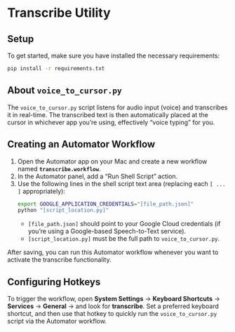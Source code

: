 # Transcribe Utility

## Setup
To get started, make sure you have installed the necessary requirements:
```bash
pip install -r requirements.txt
```

## About `voice_to_cursor.py`
The `voice_to_cursor.py` script listens for audio input (voice) and transcribes it in real-time. The transcribed text is then automatically placed at the cursor in whichever app you’re using, effectively “voice typing” for you.

## Creating an Automator Workflow
1. Open the Automator app on your Mac and create a new workflow named **`transcribe.workflow`**.
2. In the Automator panel, add a “Run Shell Script” action.
3. Use the following lines in the shell script text area (replacing each `[ ... ]` appropriately):
   ```bash
   export GOOGLE_APPLICATION_CREDENTIALS="[file_path.json]"
   python "[script_location.py]"
   ```
   - `[file_path.json]` should point to your Google Cloud credentials (if you’re using a Google-based Speech-to-Text service).
   - `[script_location.py]` must be the full path to `voice_to_cursor.py`.

After saving, you can run this Automator workflow whenever you want to activate the transcribe functionality.

## Configuring Hotkeys
To trigger the workflow, open **System Settings** → **Keyboard Shortcuts** → **Services** → **General** → and look for **transcribe**.
Set a preferred keyboard shortcut, and then use that hotkey to quickly run the `voice_to_cursor.py` script via the Automator workflow.
